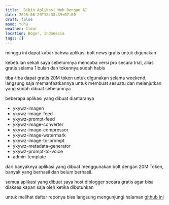 ```yaml
---
title:  Bikin Aplikasi Web Dengan AI
date: 2025-06-29T18:33:39+07:00
draft: false
mood: Yuhu
weather: Clear
location: Bogor, Indonesia
tags: []
---
```


minggu ini dapat kabar bahwa aplikasi bolt news gratis untuk digunakan

kebetulan sekali saya sebelumnya mencoba versi pro secara trial, alias gratis selama 1 bulan dan tokennya sudah habis

tiba-tiba dapat gratis 20M token untuk digunakan selama weekend, langsung saja memanfaatkannya untuk membuat sesuatu dan melanjutkan yang sudah dibuat sebelumnya

beberapa aplikasi yang dibuat diantaranya
- ykywz-imagen
- ykywz-image-feed
- ykywz-prompt-feed
- ykywz-image-converter
- ykywz-image-compressor
- ykywz-image-watermark
- ykywz-image-to-prompt
- ykywz-metadata-generator
- ykywz-prompt-to-voice
- admin-template

dari banyaknya aplikasi yang dibuat menggunakan bolt dengan 20M Token, banyak yang berhasil dan belum berhasil.

semua aplikasi yang dibuat saya host diblogger secara gratis agar bisa diakses kapan saja oleh ketika dibutuhkan

untuk melihat daftar reponya bisa langsung mengunjungi halaman [github ini](https://github.com/ykywz-website-journey/)